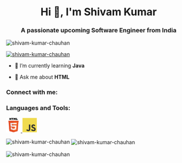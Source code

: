 <h1 align="center">Hi 👋, I'm Shivam Kumar</h1>
<h3 align="center">A passionate upcoming Software Engineer from India</h3>

<p align="left"> <img src="https://komarev.com/ghpvc/?username=shivam-kumar-chauhan&label=Profile%20views&color=0e75b6&style=flat" alt="shivam-kumar-chauhan" /> </p>

<p align="left"> <a href="https://github.com/ryo-ma/github-profile-trophy"><img src="https://github-profile-trophy.vercel.app/?username=shivam-kumar-chauhan" alt="shivam-kumar-chauhan" /></a> </p>

- 🌱 I’m currently learning **Java**

- 💬 Ask me about **HTML**

<h3 align="left">Connect with me:</h3>
<p align="left">
</p>

<h3 align="left">Languages and Tools:</h3>
<p align="left"> <a href="https://www.w3.org/html/" target="_blank" rel="noreferrer"> <img src="https://raw.githubusercontent.com/devicons/devicon/master/icons/html5/html5-original-wordmark.svg" alt="html5" width="40" height="40"/> </a> <a href="https://developer.mozilla.org/en-US/docs/Web/JavaScript" target="_blank" rel="noreferrer"> <img src="https://raw.githubusercontent.com/devicons/devicon/master/icons/javascript/javascript-original.svg" alt="javascript" width="40" height="40"/> </a> </p>

<p><img align="left" src="https://github-readme-stats.vercel.app/api/top-langs?username=shivam-kumar-chauhan&show_icons=true&locale=en&layout=compact" alt="shivam-kumar-chauhan" /></p>

<p>&nbsp;<img align="center" src="https://github-readme-stats.vercel.app/api?username=shivam-kumar-chauhan&show_icons=true&locale=en" alt="shivam-kumar-chauhan" /></p>

<p><img align="center" src="https://github-readme-streak-stats.herokuapp.com/?user=shivam-kumar-chauhan&" alt="shivam-kumar-chauhan" /></p>

